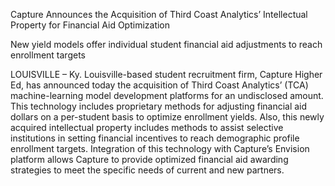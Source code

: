 Capture Announces the Acquisition of Third Coast Analytics’ Intellectual Property for Financial Aid Optimization  

New yield models offer individual student financial aid adjustments to reach enrollment targets  

LOUISVILLE – Ky. Louisville-based student recruitment firm, Capture Higher Ed, has announced today the acquisition of Third Coast Analytics’ (TCA) machine-learning
model development platforms for an undisclosed amount. This technology includes proprietary methods for adjusting financial aid dollars on a per-student basis to optimize
enrollment yields. Also, this newly acquired intellectual property includes methods to assist selective institutions in setting financial incentives to reach demographic profile
enrollment targets. Integration of this technology with Capture’s Envision platform allows Capture to provide optimized financial aid awarding strategies to meet the specific
needs of current and new partners.
